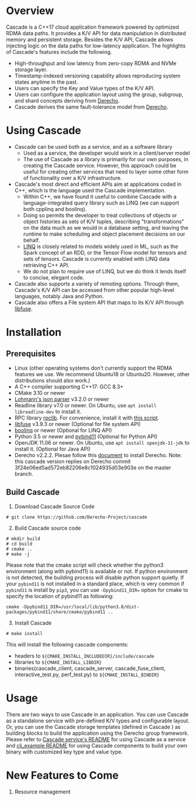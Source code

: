 # Overview
Cascade is a C++17 cloud application framework powered by optimized RDMA data paths. It provides a K/V API for data manipulation in distributed memory and persistent storage. Besides the K/V API, Cascade allows injecting logic on the data paths for low-latency application. The highlights of Cascade's features include the following.

- High-throughput and low latency from zero-copy RDMA and NVMe storage layer.
- Timestamp-indexed versioning capability allows reproducing system states anytime in the past.
- Users can specify the Key and Value types of the K/V API.
- Users can configure the application layout using the group, subgroup, and shard concepts deriving from [Derecho](http://github.com/Derecho-Project/derecho).
- Cascade derives the same fault-tolerance model from [Derecho](http://github.com/Derecho-Project/derecho).

# Using Cascade
- Cascade can be used both as a service, and as a software library
  - Used as a service, the developer would work in a client/server model
  - The use of Cascade as a library is primarily for our own purposes, in creating the Cascade service.  However, this approach could be useful for creating other services that need to layer some other form of functionality over a K/V infrastructure.
- Cascade's most direct and efficient APIs aim at applications coded in C++, which is the language used the Cascade implementation.
  - Within C++, we have found it useful to combine Cascade with a language-integrated query library such as LINQ (we can support both cpplinq and boolinq).
  - Doing so permits the developer to treat collections of objects or object histories as sets of K/V tuples, describing "transformations" on the data much as we would in a database setting, and leaving the runtime to make scheduling and object placement decisions on our behalf.
  - [LINQ](https://docs.microsoft.com/en-us/dotnet/csharp/programming-guide/concepts/linq/) is closely related to models widely used in ML, such as the Spark concept of an RDD, or the Tensor Flow model for tensors and sets of tensors. Cascade is currently enabled with LINQ data retrieving C++ API.
  - We do not plan to require use of LINQ, but we do think it lends itself to concise, elegant code.
- Cascade also supports a variety of remoting options.  Through them, Cascade's K/V API can be accessed from other popular high-level languages, notably Java and Python.
- Cascade also offers a File system API that maps to its K/V API through [libfuse](https://github.com/libfuse/libfuse).

# Installation

## Prerequisites
- Linux (other operating systems don't currently support the RDMA features we use. We recommend Ubuntu18 or Ubuntu20. However, other distributions should also work.)
- A C++ compiler supporting C++17: GCC 8.3+
- CMake 3.10 or newer
- [Lohmann's json parser](https://github.com/nlohmann) v3.2.0 or newer
- Readline library v7.0 or newer. On Ubuntu, use `apt install libreadline-dev` to install it.
- RPC library [rpclib](https://github.com/rpclib/rpclib). For convenience, install it with [this script](scripts/prerequisites/install-rpclib.sh).
- [libfuse](https://github.com/libfuse) v3.9.3 or newer (Optional for file system API)
- [boolinq](https://github.com/k06a/boolinq) or newer (Optional for LINQ API)
- Python 3.5 or newer and [pybind11](https://github.com/pybind/pybind11) (Optional for Python API)
- OpenJDK 11.06 or newer. On Ubuntu, use `apt install openjdk-11-jdk` to install it. (Optional for Java API)
- Derecho v2.2.2. Plesae follow this [document](http://github.com/Derecho-Project/derecho) to install Derecho. Note: this cascade version replies on Derecho commit 3f24e06ed5ad572eb82206e8c1024935d03e903e on the master branch.

## Build Cascade
1) Download Cascade Source Code
```
# git clone https://github.com/Derecho-Project/cascade
```
2) Build Cascade source code
```
# mkdir build
# cd build
# cmake ..
# make -j
```
Please note that the cmake script will check whether the python3 environment (along with pybind11) is available or not. If python environment is not detected, the building process will disable python support quietly. If your `pybind11` is not installed in a standard place, which is very common if `pybind11` is install by `pip3`, you can use `-Dpybind11_DIR=` option for cmake to specify the location of pybind11 as following:
```
cmake -Dpybind11_DIR=/usr/local/lib/python3.8/dist-packages/pybind11/share/cmake/pybind11 ..
```

3) Install Cascade
```
# make install
```
This will install the following cascade components:
- headers to `${CMAKE_INSTALL_INCLUDEDIR}/include/cascade`
- libraries to `${CMAKE_INSTALL_LIBDIR}`
- binaries(cascade_client, cascade_server, cascade_fuse_client, interactive_test.py, perf_test.py) to `${CMAKE_INSTALL_BINDIR}`

# Usage
There are two ways to use Cascade in an application. You can use Cascade as a standalone service with pre-defined K/V types and configurable layout. Or, you can use the Cascade storage templates (defined in Cascade ) as building blocks to build the application using the Derecho group framework. Please refer to [Cascade service's README](https://github.com/Derecho-Project/cascade/tree/master/src/service) for using Cascade as a service and [cli_example README](https://github.com/Derecho-Project/cascade/tree/master/src/applications/tests/cascade_as_subgroup_classes) for using Cascade components to build your own binary with customized key type and value type.

# New Features to Come
1) Resource management
